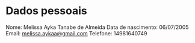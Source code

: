 # Dados pessoais

Nome: Melissa Ayka Tanabe de Almeida
Data de nascimento: 06/07/2005
Email: melissa.aykaa@gmail.com
Telefone: 14981640749

